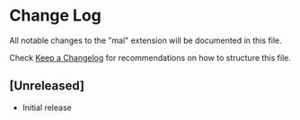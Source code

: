 # Change Log

All notable changes to the "mal" extension will be documented in this file.

Check [Keep a Changelog](http://keepachangelog.com/) for recommendations on how to structure this file.

## [Unreleased]

- Initial release